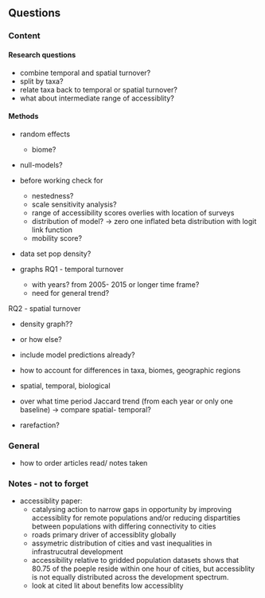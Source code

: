 ## Questions

### Content

#### Research questions
- combine temporal and spatial turnover?
- split by taxa?
- relate taxa back to temporal or spatial turnover?
- what about intermediate range of accessiblity?


#### Methods
- random effects
  - biome?
  
- null-models?
- before working check for
  - nestedness?
  - scale sensitivity analysis?
  - range of accessibility scores overlies with location of surveys
  - distribution of model? -> zero one inflated beta distribution with logit link function
  - mobility score?

- data set pop density?

- graphs
RQ1 - temporal turnover
  - with years? from 2005- 2015 or longer time frame? 
  - need for general trend?

RQ2 - spatial turnover
  - density graph??
  - or how else?

- include model predictions already?

- how to account for differences in taxa, biomes, geographic regions
- spatial, temporal, biological
- over what time period Jaccard trend (from each year or only one baseline) -> compare spatial- temporal?
- rarefaction?

### General
- how to order articles read/ notes taken

### Notes - not to forget
- accessiblity paper:
  - catalysing action to narrow gaps in opportunity by improving accessiblity for remote populations and/or reducing dispartities between populations with differing connectivity to cities
  - roads primary driver of accessiblity globally
  - assymetric distribution of cities and vast inequalities in infrastrucutral development
  - accessibility relative to gridded population datasets shows that 80.75 of the poeple reside within one hour of cities, but accessiblity is not equally distributed across the development spectrum.
  - look at cited lit about benefits low accessiblity



